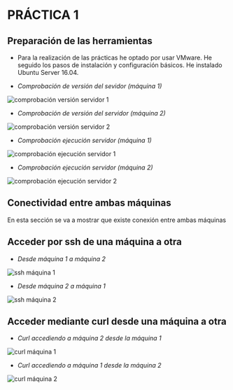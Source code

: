 # PRÁCTICA 1

## Preparación de las herramientas

* Para la realización de las prácticas he optado por usar VMware. He seguido los pasos de instalación y configuración básicos. He instalado Ubuntu Server 16.04.


* *Comprobación de versión del sevidor (máquina 1)*

![comprobación versión servidor 1]()

* *Comprobación de versión del servidor (máquina 2)*

![comprobación versión servidor 2]()

* *Comprobación ejecución servidor (máquina 1)*

![comprobación ejecución servidor 1]()

* *Comprobación ejecución servidor (máquina 2)*

![comprobación ejecución servidor 2]()

## Conectividad entre ambas máquinas

En esta sección se va a mostrar que existe conexión entre ambas máquinas

## Acceder por ssh de una máquina a otra 

* *Desde máquina 1 a máquina 2*

![ssh máquina 1]()

* *Desde máquina 2 a máquina 1*

![ssh máquina 2]()

## Acceder mediante curl desde una máquina a otra

* *Curl accediendo a máquina 2 desde la máquina 1*

![curl máquina 1]()

* *Curl accediendo a máquina 1 desde la máquina 2*

![curl máquina 2]()


